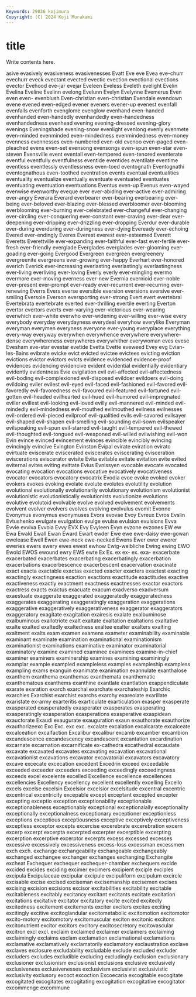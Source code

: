 ```yaml
---
Keywords: 29036 kojimura
Copyright: (C) 2024 Koji Murakami
---
```


# title

Write contents here.



asive evasively evasiveness evasivenesses
Evatt Eve eve Evea eve-churr evechurr eveck evectant evected evectic
evection evectional evections evector Evehood eve-jar evejar Eveleen Eveless Eveleth
evelight Evelin Evelina Eveline Evelinn evelong Evelunn Evelyn Evelynne Evemerus
Even even even- evenblush Even-christian even-christian Evendale evendown evene evened
even-edged evener eveners evener-up evenest evenfall evenfalls evenforth evenglome evenglow
evenhand even-handed evenhanded even-handedly evenhandedly even-handedness evenhandedness evenhead evening evening-dressed
evening-glory evenings Eveningshade evening-snow evenlight evenlong evenly evenmete even-minded evenminded
even-mindedness evenmindedness even-money evenness evennesses even-numbered even-old evenoo even-paged even-pleached
evens even-set evensong evensongs even-spun even-star even-steven Evensville event eventail
even-tempered even-tenored eventerate eventful eventfully eventfulness eventide eventides eventilate eventime
eventless eventlessly eventlessness even-toed eventognath Eventognathi eventognathous even-toothed eventration events
eventual eventualities eventuality eventualize eventually eventuate eventuated eventuates eventuating eventuation
eventuations Eventus even-up Evenus even-wayed evenwise evenworthy eveque ever ever-abiding
ever-active ever-admiring ever-angry Everara Everard everbearer ever-bearing everbearing ever-being ever-beloved
ever-blazing ever-blessed everbloomer ever-blooming everblooming ever-burning ever-celebrated ever-changeful ever-changing ever-circling
ever-conquering ever-constant ever-craving ever-dear ever-deepening ever-dripping ever-drizzling ever-dropping Everdur ever-durable
ever-during everduring ever-duringness ever-dying Eveready ever-echoing Evered ever-endingly Everes Everest
everest ever-esteemed Everett Everetts Everettville ever-expanding ever-faithful ever-fast ever-fertile ever-fresh
ever-friendly everglade Everglades everglades ever-glooming ever-goading ever-going Evergood Evergreen evergreen
evergreenery evergreenite evergreens ever-growing ever-happy Everhart ever-honored everich Everick ever-increasing
everlasting everlastingly everlastingness ever-living everliving ever-loving Everly everly ever-mingling evermo
evermore ever-moving everness ever-new Evernia evernioid ever-noble ever-present ever-prompt ever-ready
ever-recurrent ever-recurring ever-renewing Everrs Evers everse eversible eversion eversions eversive
ever-smiling Eversole Everson eversporting ever-strong Evert evert evertebral Evertebrata evertebrate
everted ever-thrilling evertile everting Everton evertor evertors everts ever-varying ever-victorious
ever-wearing everwhich ever-white everwho ever-widening ever-willing ever-wise every everybody everyday
everydayness everydeal everyhow everylike Everyman everyman everymen everyness everyone ever-young
everyplace everything every-way everyway everywhen everywhence everywhere everywhere-dense everywhereness everywheres
everywhither everywoman eves evese Evesham eve-star evestar evetide Evetta Evette
eveweed Evey evg Evian-les-Bains evibrate evicke evict evicted evictee evictees
evicting eviction evictions evictor evictors evicts evidence evidenced evidence-proof evidences
evidencing evidencive evident evidential evidentially evidentiary evidently evidentness Evie evigilation
evil evil-affected evil-affectedness evil-boding evil-complexioned evil-disposed evildoer evildoers evil-doing evildoing
eviler evilest evil-eyed evil-faced evil-fashioned evil-favored evil-favoredly evil-favoredness evil-favoured evil-featured
evil-fortuned evil-gotten evil-headed evilhearted evil-hued evil-humored evil-impregnated eviller evillest evil-looking
evil-loved evilly evil-mannered evil-minded evil-mindedly evil-mindedness evil-mouthed evilmouthed evilness evilnesses
evil-ordered evil-pieced evilproof evil-qualitied evils evil-savored evilsayer evil-shaped evil-shapen evil-smelling
evil-sounding evil-sown evilspeaker evilspeaking evil-spun evil-starred evil-taught evil-tempered evil-thewed evil-thoughted
evil-tongued evil-weaponed evil-willed evilwishing evil-won Evin evince evinced evincement evinces
evincible evincibly evincing evincingly evincive Evington Evinston Evipal evirate eviration
evirato evirtuate eviscerate eviscerated eviscerates eviscerating evisceration eviscerations eviscerator evisite
Evita evitable evitate evitation evite evited eviternal evites eviting evittate
Evius Evnissyen evocable evocate evocated evocating evocation evocations evocative evocatively
evocativeness evocator evocators evocatory evocatrix Evodia evoe evoke evoked evoker
evokers evokes evoking evolate evolute evolutes evolutility evolution evolutional evolutionally
evolutionarily evolutionary evolutionism evolutionist evolutionistic evolutionistically evolutionists evolutionize evolutions evolutive
evolutoid evolvable evolve evolved evolvement evolvements evolvent evolver evolvers evolves
evolving evolvulus evomit Evonne Evonymus evonymus evonymuses Evora evovae Evoy
Evreux Evros Evslin Evtushenko evulgate evulgation evulge evulse evulsion evulsions
Evva Evvie evviva Evvoia Evvy EVX Evy Evyleen Evyn evzone
evzones EW ew Ewa Ewald Ewall Ewan Eward Ewart ewder
Ewe ewe ewe-daisy ewe-gowan ewelease Ewell Ewen ewe-neck ewe-necked Ewens
Ewer ewer ewerer eweries ewers ewery ewes ewest ewhow Ewig-weibliche
Ewing ewing EWO Ewold EWOS ewound ewry EWS ewte Ex
Ex. ex ex- ex. exa- exacerbate exacerbated exacerbates exacerbating exacerbatingly
exacerbation exacerbations exacerbescence exacerbescent exacervation exacinate exact exacta exactable exactas
exacted exacter exacters exactest exacting exactingly exactingness exaction exactions exactitude
exactitudes exactive exactiveness exactly exactment exactness exactnesses exactor exactors exactress
exacts exactus exacuate exacum exadverso exadversum exaestuate exaggerate exaggerated exaggeratedly
exaggeratedness exaggerates exaggerating exaggeratingly exaggeration exaggerations exaggerative exaggeratively exaggerativeness exaggerator
exaggerators exaggeratory exagitate exagitation exairesis exalate exalbuminose exalbuminous exallotriote exalt
exaltate exaltation exaltations exaltative exalte exalted exaltedly exaltedness exaltee exalter
exalters exalting exaltment exalts exam examen examens exameter examinability examinable
examinant examinate examination examinational examinationism examinationist examinations examinative examinator examinatorial
examinatory examine examined examinee examinees examine-in-chief examiner examiners examinership examines
examining examiningly examplar example exampled exampleless examples exampleship exampless exampling
exams exanguin exanimate exanimation exannulate exanthalose exanthem exanthema exanthemas exanthemata
exanthematic exanthematous exanthems exanthine exantlate exantlation exappendiculate exarate exaration exarch
exarchal exarchate exarchateship Exarchic exarchies Exarchist exarchist exarchs exarchy exareolate
exarillate exaristate ex-army exarteritis exarticulate exarticulation exasper exasperate exasperated exasperatedly
exasperater exasperates exasperating exasperatingly exasperation exasperations exasperative exaspidean exauctorate Exaudi
exaugurate exauguration exaun exauthorate exauthorize exauthorizeexc Exc Exc. exc exc.
excalate excalation excalcarate excalceate excalceation excalfaction Excalibur excalibur excamb excamber
excambion excandescence excandescency excandescent excantation excardination excarnate excarnation excarnificate ex-cathedra
excathedral excaudate excavate excavated excavates excavating excavation excavational excavationist excavations
excavator excavatorial excavators excavatory excave excecate excecation excedent Excedrin exceed
exceedable exceeded exceeder exceeders exceeding exceedingly exceedingness exceeds excel excelente
excelled Excellence excellence excellences excellencies Excellency excellency excellent excellently excelling
Excello excels excelse excelsin Excelsior excelsior excelsitude excentral excentric excentrical
excentricity excepable except exceptant excepted excepter excepting exceptio exception exceptionability
exceptionable exceptionableness exceptionably exceptional exceptionalally exceptionality exceptionally exceptionalness exceptionary exceptioner
exceptionless exceptions exceptious exceptiousness exceptive exceptively exceptiveness exceptless exceptor excepts
excercise excerebrate excerebration excern excerp excerpt excerpta excerpted excerpter excerptible
excerpting excerption excerptive excerptor excerpts excess excessed excesses excessive excessively
excessiveness excess-loss excessman excessmen exch exch. exchange exchangeability exchangeable exchangeably
exchanged exchangee exchanger exchanges exchanging Exchangite excheat Exchequer exchequer exchequer-chamber
exchequers excide excided excides exciding excimer excimers excipient exciple exciples
excipula Excipulaceae excipular excipule excipuliform excipulum excircle excisable excise excised
exciseman excisemanship excisemen excises excising excision excisions excisor excitabilities excitability
excitable excitableness excitably excitancy excitant excitants excitate excitation excitations excitative
excitator excitatory excite excited excitedly excitedness excitement excitements exciter exciters
excites exciting excitingly excitive excitoglandular excitometabolic excitomotion excitomotor excito-motory excitomotory
excitomuscular exciton excitonic excitons excitonutrient excitor excitors excitory excitosecretory excitovascular
excitron excl excl. exclaim exclaimed exclaimer exclaimers exclaiming exclaimingly exclaims
exclam exclamation exclamational exclamations exclamative exclamatively exclamatorily exclamatory exclaustration exclave
exclaves exclosure excludability excludable exclude excluded excluder excluders excludes excludible
excluding excludingly exclusion exclusionary exclusioner exclusionism exclusionist exclusions exclusive exclusively
exclusiveness exclusivenesses exclusivism exclusivist exclusivistic exclusivity exclusory excoct excoction Excoecaria
excogitable excogitate excogitated excogitates excogitating excogitation excogitative excogitator excommenge excommune
